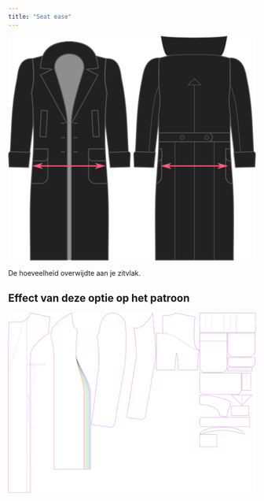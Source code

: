 ```yaml
---
title: "Seat ease"
---
```


![Overwijdte zitvlak](./seatease.svg)

De hoeveelheid overwijdte aan je zitvlak.

## Effect van deze optie op het patroon

![Deze afbeelding toont het effect van deze optie door meerdere varianten die een andere waarde hebben voor deze optie te vervangen](carlita_seatease_sample.svg "Effect van deze optie op het patroon")
